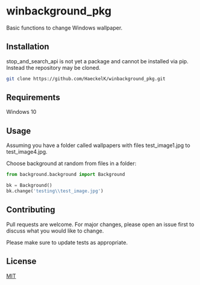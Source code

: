 # winbackground_pkg

Basic functions to change Windows wallpaper.

## Installation

stop_and_search_api is not yet a package and cannot be installed via pip. Instead the repository may be cloned.

```bash
git clone https://github.com/HaeckelK/winbackground_pkg.git
```

## Requirements
Windows 10

## Usage

Assuming you have a folder called wallpapers with files test_image1.jpg to test_image4.jpg.

Choose background at random from files in a folder:
```python
from background.background import Background

bk = Background()
bk.change('testing\\test_image.jpg')
```

## Contributing
Pull requests are welcome. For major changes, please open an issue first to discuss what you would like to change.

Please make sure to update tests as appropriate.

## License
[MIT](LICENSE.md)